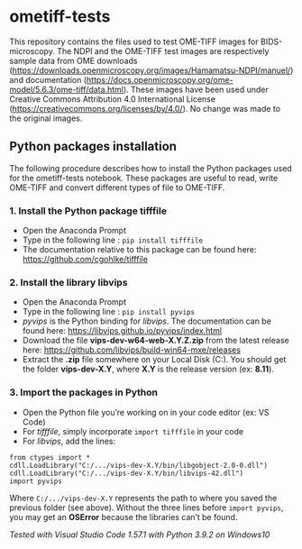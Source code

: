# ometiff-tests
This repository contains the files used to test OME-TIFF images for BIDS-microscopy. The NDPI and the OME-TIFF test images are respectively sample data from OME downloads (https://downloads.openmicroscopy.org/images/Hamamatsu-NDPI/manuel/) and documentation (https://docs.openmicroscopy.org/ome-model/5.6.3/ome-tiff/data.html). These images have been used under Creative Commons Attribution 4.0 International License (https://creativecommons.org/licenses/by/4.0/). No change was made to the original images.

## Python packages installation
The following procedure describes how to install the Python packages used for the ometiff-tests notebook. These packages are useful to read, write OME-TIFF and convert different types of file to OME-TIFF.

### 1. Install the Python package tifffile
- Open the Anaconda Prompt
- Type in the following line :	`pip install tifffile`
- The documentation relative to this package can be found here: https://github.com/cgohlke/tifffile

### 2. Install the library libvips
- Open the Anaconda Prompt
- Type in the following line :	`pip install pyvips`
- *pyvips* is the Python binding for *libvips*. The documentation can be found here: https://libvips.github.io/pyvips/index.html
- Download the file **vips-dev-w64-web-X.Y.Z.zip** from the latest release here: https://github.com/libvips/build-win64-mxe/releases
- Extract the **.zip** file somewhere on your Local Disk (C:). You should get the folder **vips-dev-X.Y**, where **X.Y** is the release version (ex: **8.11**).

### 3. Import the packages in Python
- Open the Python file you’re working on in your code editor (ex: VS Code)
- For *tifffile*, simply incorporate `import tifffile` in your code
- For *libvips*, add the lines:
```
from ctypes import *
cdll.LoadLibrary("C:/.../vips-dev-X.Y/bin/libgobject-2.0-0.dll")
cdll.LoadLibrary("C:/.../vips-dev-X.Y/bin/libvips-42.dll")
import pyvips
```
Where `C:/.../vips-dev-X.Y` represents the path to where you saved the previous folder (see above). Without the three lines before `import pyvips`, you may get an **OSError** because the libraries can’t be found.

*Tested with Visual Studio Code 1.57.1 with Python 3.9.2 on Windows10*
